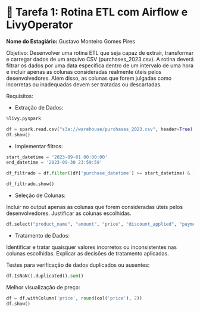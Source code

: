 # 📖 Tarefa 1: Rotina ETL com Airflow e LivyOperator
**Nome do Estagiário:** Gustavo Monteiro Gomes Pires  

Objetivo:
Desenvolver uma rotina ETL que seja capaz de extrair, transformar e carregar dados de um arquivo CSV (purchases_2023.csv). A rotina deverá filtrar os dados por uma data específica dentro de um intervalo de uma hora e incluir apenas as colunas consideradas realmente úteis pelos desenvolvedores. Além disso, as colunas que forem julgadas como incorretas ou inadequadas devem ser tratadas ou descartadas.

Requisitos:

- Extração de Dados:

```python
%livy.pyspark

df = spark.read.csv("s3a://warehouse/purchases_2023.csv", header=True)
df.show()
```

- Implementar filtros:

```python
start_datetime = '2023-09-01 00:00:00'
end_datetime = '2023-09-30 23:59:59'

df_filtrado = df.filter((df['purchase_datetime'] >= start_datetime) & (df['purchase_datetime'] <= end_datetime))

df_filtrado.show()
```

- Seleção de Colunas:

Incluir no output apenas as colunas que forem consideradas úteis pelos desenvolvedores. Justificar as colunas escolhidas.

```python
df.select("product_name", "amount", "price", "discount_applied", "payment_method", "purchase_datetime", "purchase_location").show()
```

- Tratamento de Dados:

Identificar e tratar quaisquer valores incorretos ou inconsistentes nas colunas escolhidas. Explicar as decisões de tratamento aplicadas.

Testes para verificação de dados duplicados ou ausentes:

```python
df.IsNaN().duplicated().sum()
```

Melhor visualização de preço:

```python
df = df.withColumn('price', round(col('price'), 2))
df.show()
```